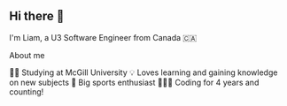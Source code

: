 ## Hi there 👋

I'm Liam, a U3 Software Engineer from Canada 🇨🇦

About me 

  ✍🏻 Studying at McGill University
  💡 Loves learning and gaining knowledge on new subjects
  🏒 Big sports enthusiast
  👨🏻‍💻 Coding for 4 years and counting!

<!--
**liamdichiro/liamdichiro** is a ✨ _special_ ✨ repository because its `README.md` (this file) appears on your GitHub profile.

Here are some ideas to get you started:

- 🔭 I’m currently working on ...
- 🌱 I’m currently learning ...
- 👯 I’m looking to collaborate on ...
- 🤔 I’m looking for help with ...
- 💬 Ask me about ...
- 📫 How to reach me: ...
- 😄 Pronouns: ...
- ⚡ Fun fact: ...
-->
